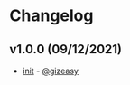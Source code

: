 # Changelog

## v1.0.0 (09/12/2021)
- [init](https://github.com/consta-design-system/gpn-responses/commit/7c56dcd239fd7c26987e5c60f0ecf722f27c3719) - [@gizeasy](https://github.com/gizeasy)
